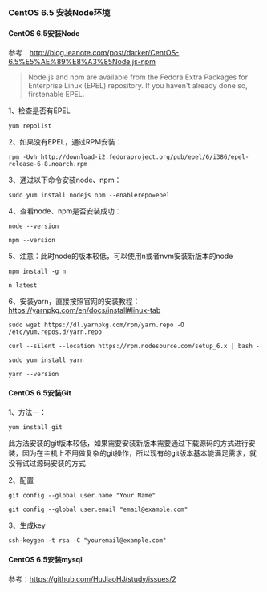 ### CentOS 6.5 安装Node环境

#### CentOS 6.5安装Node

参考：http://blog.leanote.com/post/darker/CentOS-6.5%E5%AE%89%E8%A3%85Node.js-npm

> Node.js and npm are available from the Fedora Extra Packages for Enterprise Linux (EPEL) repository. If you haven't already done so, firstenable EPEL.

1、检查是否有EPEL

```
yum repolist
```

2、如果没有EPEL，通过RPM安装：

```
rpm -Uvh http://download-i2.fedoraproject.org/pub/epel/6/i386/epel-release-6-8.noarch.rpm
```

3、通过以下命令安装node、npm：

```
sudo yum install nodejs npm --enablerepo=epel
```

4、查看node、npm是否安装成功：

```
node --version

npm --version
```

5、注意：此时node的版本较低，可以使用n或者nvm安装新版本的node

```
npm install -g n

n latest
```

6、安装yarn，直接按照官网的安装教程：https://yarnpkg.com/en/docs/install#linux-tab

```
sudo wget https://dl.yarnpkg.com/rpm/yarn.repo -O /etc/yum.repos.d/yarn.repo

curl --silent --location https://rpm.nodesource.com/setup_6.x | bash -

sudo yum install yarn

yarn --version
```

#### CentOS 6.5安装Git

1、方法一：

```
yum install git
```

此方法安装的git版本较低，如果需要安装新版本需要通过下载源码的方式进行安装，因为在主机上不用做复杂的git操作，所以现有的git版本基本能满足需求，就没有试过源码安装的方式

2、配置

```
git config --global user.name "Your Name"

git config --global user.email "email@example.com"
```

3、生成key

```
ssh-keygen -t rsa -C "youremail@example.com"
```

#### CentOS 6.5安装mysql

参考：https://github.com/HuJiaoHJ/study/issues/2
